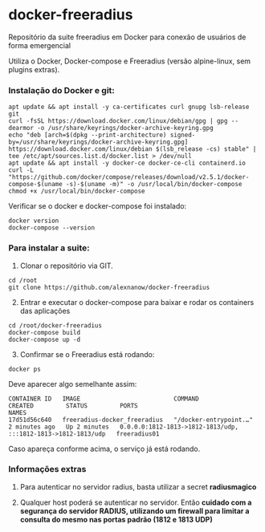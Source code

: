# docker-freeradius
Repositório da suite freeradius em Docker para conexão de usuários de forma emergencial

Utiliza o Docker, Docker-compose e Freeradius (versão alpine-linux, sem plugins extras).

### Instalação do Docker e git:

```
apt update && apt install -y ca-certificates curl gnupg lsb-release git
curl -fsSL https://download.docker.com/linux/debian/gpg | gpg --dearmor -o /usr/share/keyrings/docker-archive-keyring.gpg
echo "deb [arch=$(dpkg --print-architecture) signed-by=/usr/share/keyrings/docker-archive-keyring.gpg] https://download.docker.com/linux/debian $(lsb_release -cs) stable" | tee /etc/apt/sources.list.d/docker.list > /dev/null
apt update && apt install -y docker-ce docker-ce-cli containerd.io
curl -L "https://github.com/docker/compose/releases/download/v2.5.1/docker-compose-$(uname -s)-$(uname -m)" -o /usr/local/bin/docker-compose
chmod +x /usr/local/bin/docker-compose
```

Verificar se o docker e docker-compose foi instalado:

```
docker version
docker-compose --version
```
### Para instalar a suite:

1. Clonar o repositório via GIT. 

```
cd /root
git clone https://github.com/alexnanow/docker-freeradius
```

2. Entrar e executar o docker-compose para baixar e rodar os containers das aplicações

```
cd /root/docker-freeradius
docker-compose build
docker-compose up -d
```

3. Confirmar se o Freeradius está rodando:

```
docker ps
```

Deve aparecer algo semelhante assim:

```
CONTAINER ID   IMAGE                          COMMAND                  CREATED         STATUS         PORTS                                                           NAMES
17d51d56c640   freeradius-docker_freeradius   "/docker-entrypoint.…"   2 minutes ago   Up 2 minutes   0.0.0.0:1812-1813->1812-1813/udp, :::1812-1813->1812-1813/udp   freeradius01
```
Caso apareça conforme acima, o serviço já está rodando.

### Informações extras

1. Para autenticar no servidor radius, basta utilizar a secret **radiusmagico**

2. Qualquer host poderá se autenticar no servidor. Então **cuidado com a segurança do servidor RADIUS, utilizando um firewall para limitar a consulta do mesmo nas portas padrão (1812 e 1813 UDP)**

